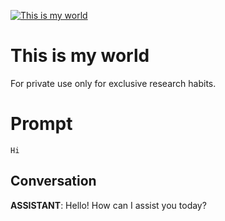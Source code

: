 
[![This is my world](https://flow-prompt-covers.s3.us-west-1.amazonaws.com/icon/abstract/abs_6.png)]()
# This is my world 
For private use only for exclusive research habits.

# Prompt

```
Hi
```

## Conversation

**ASSISTANT**: Hello! How can I assist you today?


